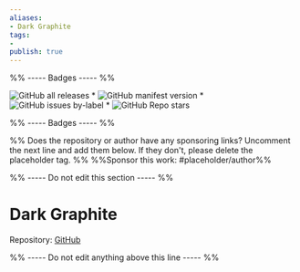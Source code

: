 ```yaml
---
aliases:
- Dark Graphite
tags: 
- 
publish: true
---
```


%% ----- Badges ----- %%

![GitHub all releases](https://img.shields.io/github/downloads/bcdavasconcelos/Obsidian-Graphite/total?color=573E7A&logo=github&style=for-the-badge) * ![GitHub manifest version](https://img.shields.io/github/manifest-json/v/bcdavasconcelos/Obsidian-Graphite?color=573E7A&logo=github&style=for-the-badge) * ![GitHub issues by-label](https://img.shields.io/github/issues/bcdavasconcelos/Obsidian-Graphite/help%20wanted?color=573E7A&logo=github&style=for-the-badge) * ![GitHub Repo stars](https://img.shields.io/github/stars/bcdavasconcelos/Obsidian-Graphite?color=573E7A&logo=github&style=for-the-badge)

%% ----- Badges ----- %%

%% Does the repository or author have any sponsoring links? Uncomment the next line and add them below. If they don't, please delete the placeholder tag. %%
%%Sponsor this work: #placeholder/author%%

%% ----- Do not edit this section ----- %%

# Dark Graphite

Repository: [GitHub](https://github.com/bcdavasconcelos/Obsidian-Graphite)



%% ----- Do not edit anything above this line ----- %% 
